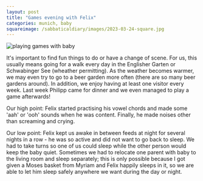 ```yaml
---
layout: post
title: "Games evening with Felix"
categories: munich, baby
squareimage: /sabbaticaldiary/images/2023-03-24-square.jpg
---
```

<img src="/sabbaticaldiary/images/2023-03-24.jpg" alt="playing games with baby" class="center">

It's important to find fun things to do or have a change of scene. For us, this usually means going for a walk every day in the Englisher Garten or Schwabinger See (wheather permitting). As the weather becomes warmer, we may even try to go to a beer garden more often (there are so many beer gardens around). In addition, we enjoy having at least one visitor every week. Last week Philipp came for dinner and we even managed to play a game afterwards! 

Our high point:
Felix started practising his vowel chords and made some 'aah' or 'ooh' sounds when he was content. Finally, he made noises other than screaming and crying.

Our low point: 
Felix kept us awake in between feeds at night for several nights in a row - he was so active and did not want to go back to sleep. We had to take turns so one of us could sleep while the other person would keep the baby quiet. Sometimes we had to relocate one parent with baby to the living room and sleep separately; this is only possible because I got given a Moses basket from Myriam and Felix happily sleeps in it, so we are able to let him sleep safely anywhere we want during the day or night.